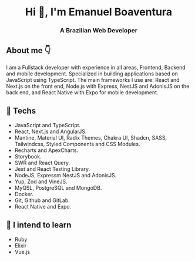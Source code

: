 <h1 align="center">Hi 👋, I'm Emanuel Boaventura</h1>
<h3 align="center">A Brazilian Web Developer</h3>

## About me 👇

I am a Fullstack developer with experience in all areas, Frontend, Backend and mobile development. Specialized in building applications based on JavaScript using TypeScript. The main frameworks I use are: React and Next.js on the front end, Node.js with Express, NestJS and AdonisJS on the back end, and React Native with Expo for mobile development.

## 🔭 Techs
- JavaScript and TypeScript.
- React, Next.js and AngularJS.
- Mantine, Material UI, Radix Themes, Chakra UI, Shadcn, SASS, Tailwindcss, Styled Components and CSS Modules.
- Recharts and ApexCharts.
- Storybook.
- SWR and React Query.
- Jest and React Testing Library.
- NodeJS, Expressm NestJS and AdonisJS.
- Yup, Zod and VineJS.
- MyQSL, PostgreSQL and MongoDB.
- Docker.
- Git, Github and GitLab.
- React Native and Expo.

## 🌱 I intend to learn
- Ruby
- Elixir
- Vue.js

